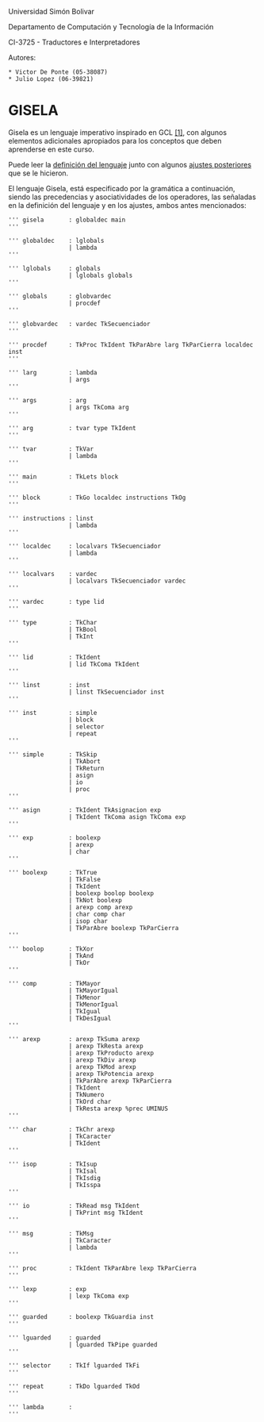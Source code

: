 Universidad Simón Bolivar

Departamento de Computación y Tecnología de la Información

CI-3725 - Traductores e Interpretadores

Autores:

    * Victor De Ponte (05-38087)
    * Julio Lopez (06-39821)


GISELA
================================================================================

Gisela es un lenguaje imperativo inspirado en GCL [[1]](http://en.wikipedia.org/wiki/Guarded_Command_Language), con algunos elementos
adicionales apropiados para los conceptos que deben aprenderse en este curso.

Puede leer la [definición del lenguaje](http://ldc.usb.ve/~07-40983/ci3725/sd2012/definicion.html)
junto con algunos [ajustes posteriores](http://ldc.usb.ve/~07-40983/ci3725/sd2012/actualizacion.html)
que se le hicieron.

El lenguaje Gisela, está especificado por la gramática a continuación, siendo
las precedencias y asociatividades de los operadores, las señaladas en la
definición del lenguaje y en los ajustes, ambos antes mencionados:

    ''' gisela       : globaldec main
    '''

    ''' globaldec    : lglobals
                     | lambda
    '''

    ''' lglobals     : globals
                     | lglobals globals
    '''

    ''' globals      : globvardec
                     | procdef
    '''

    ''' globvardec   : vardec TkSecuenciador
    '''

    ''' procdef      : TkProc TkIdent TkParAbre larg TkParCierra localdec inst
    '''

    ''' larg         : lambda
                     | args
    '''

    ''' args         : arg
                     | args TkComa arg
    '''

    ''' arg          : tvar type TkIdent
    '''

    ''' tvar         : TkVar
                     | lambda
    '''

    ''' main         : TkLets block
    '''

    ''' block        : TkGo localdec instructions TkOg
    '''

    ''' instructions : linst
                     | lambda
    '''

    ''' localdec     : localvars TkSecuenciador
                     | lambda
    '''

    ''' localvars    : vardec
                     | localvars TkSecuenciador vardec
    '''

    ''' vardec       : type lid
    '''

    ''' type         : TkChar
                     | TkBool
                     | TkInt
    '''

    ''' lid          : TkIdent
                     | lid TkComa TkIdent
    '''

    ''' linst        : inst
                     | linst TkSecuenciador inst
    '''

    ''' inst         : simple
                     | block
                     | selector
                     | repeat
    '''

    ''' simple       : TkSkip
                     | TkAbort
                     | TkReturn
                     | asign
                     | io
                     | proc
    '''

    ''' asign        : TkIdent TkAsignacion exp
                     | TkIdent TkComa asign TkComa exp
    '''

    ''' exp          : boolexp
                     | arexp
                     | char
    '''

    ''' boolexp      : TkTrue
                     | TkFalse
                     | TkIdent
                     | boolexp boolop boolexp
                     | TkNot boolexp
                     | arexp comp arexp
                     | char comp char
                     | isop char
                     | TkParAbre boolexp TkParCierra
    '''

    ''' boolop       : TkXor
                     | TkAnd
                     | TkOr
    '''

    ''' comp         : TkMayor
                     | TkMayorIgual
                     | TkMenor
                     | TkMenorIgual
                     | TkIgual
                     | TkDesIgual
    '''

    ''' arexp        : arexp TkSuma arexp
                     | arexp TkResta arexp
                     | arexp TkProducto arexp
                     | arexp TkDiv arexp
                     | arexp TkMod arexp
                     | arexp TkPotencia arexp
                     | TkParAbre arexp TkParCierra
                     | TkIdent
                     | TkNumero
                     | TkOrd char
                     | TkResta arexp %prec UMINUS
    '''

    ''' char         : TkChr arexp
                     | TkCaracter
                     | TkIdent
    '''

    ''' isop         : TkIsup
                     | TkIsal
                     | TkIsdig
                     | TkIsspa
    '''

    ''' io           : TkRead msg TkIdent
                     | TkPrint msg TkIdent
    '''

    ''' msg          : TkMsg
                     | TkCaracter
                     | lambda
    '''

    ''' proc         : TkIdent TkParAbre lexp TkParCierra
    '''

    ''' lexp         : exp
                     | lexp TkComa exp
    '''

    ''' guarded      : boolexp TkGuardia inst
    '''

    ''' lguarded     : guarded
                     | lguarded TkPipe guarded
    '''

    ''' selector     : TkIf lguarded TkFi
    '''

    ''' repeat       : TkDo lguarded TkOd
    '''

    ''' lambda       :
    '''
